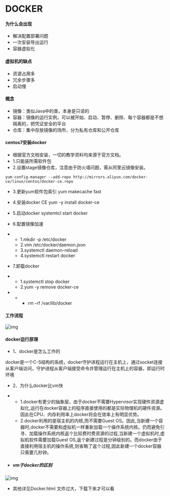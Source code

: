 # DOCKER

#### 为什么会出现

* 解决配置部署问题
* 一次安装导出运行
* 容器虚拟化

#### 虚拟机的缺点

* 资源占用多
* 冗余步骤多
* 启动慢

#### 概念

* 镜像：类似Java中的类，本身是只读的
* 容器：镜像的运行实例，可以被开始、启动、暂停、删除、每个容器都是不想隔离的，把凭证安全的平台
* 仓库：集中存放镜像的场所，分为私有仓库和公开仓库

#### centos7安装docker

- 根据官方文档安装，一切的教学资料均来源于官方文档。
- 1.只能装所需软件包
- 2.设置stage镜像仓库，注意由于防火墙问题，需从阿里云镜像安装。

~~~shell
yum-config-manager --add-repo http://mirrors.aliyun.com/docker-ce/linux/centos/docker-ce.repo
~~~

- 3.更新yum软件包索引 yum makecache fast
- 4.安装docker CE yum -y install docker-ce
- 5.启动docker systemtcl start docker
- 6.配置镜像加速

- - 1.mkdir -p /etc/docker
  - 2.vim /etc/docker/daemon.json
  - 3.systemctl daemon-reload
  - 4.systemctl restart docker

- 7.卸载docker

- - 1.systemctl stop docker
  - 2.yum -y remove docker-ce

- - * rm -rf /var/lib/docker

#### 工作流程

![img](docker.assets/untitle.png)

#### docker运行原理

- 1、docker是怎么工作的

docker是一个C-S结构的系统，docker守护进程运行在主机上，通过socket连接从客户端访问，守护进程从客户端接受命令并管理运行在主机上的容器，即运行时环境

- 2、为什么docker比vm快

- - 1.docker有更少的抽象层，由于docker不需要Hypervisor实现硬件资源虚拟化,运行在docker容器上的程序直接使用的都是实际物理机的硬件资源。因此在CPU、内存利用率上docker将会在效率上有明显优势。
  - 2.docker利用的是宿主机的内核,而不需要Guest OS。因此,当新建一个容器时,docker不需要和虚拟机一样重新加载一个操作系统内核。仍而避免引寻、加载操作系统内核返个比较费时费资源的过程,当新建一个虚拟机时,虚拟机软件需要加载Guest OS,返个新建过程是分钟级别的。而docker由于直接利用宿主机的操作系统,则省略了返个过程,因此新建一个docker容器只需要几秒钟。

- ##### **vm于docker的区别**

![img](docker.assets/untitle-1605667758231.png)



* 其他详见Docker.html    文件过大，下载下来才可以看
